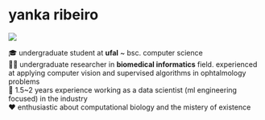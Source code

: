 <!-- <img align='right' src="https://github-readme-stats.vercel.app/api/top-langs/?username=yrribeiro&theme=dark&langs_count=8&layout=compact)](https://github.com/anuraghazra/github-readme-stats"> -->

# yanka ribeiro
<a><a href="https://www.linkedin.com/in/yanka-ribeiro/"><img src="https://img.shields.io/badge/linkedin-%230077B5.svg?&logo=linkedin&logoColor=white"/></a>
<p>
  
🎓 undergraduate student at <b>ufal</b> ~ bsc. computer science<br>
👨‍💻 undergraduate researcher in <b>biomedical informatics</b> field. experienced at applying computer vision and supervised algorithms in ophtalmology problems</b><br> 
💼 1.5~2 years experience working as a data scientist (ml engineering focused) in the industry<br>
❤ enthusiastic about computational biology and the mistery of existence<br>
</p>
